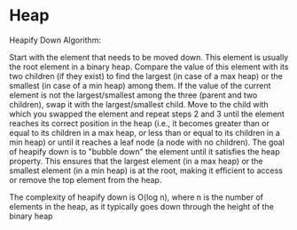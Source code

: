 # Heap

Heapify Down Algorithm:

Start with the element that needs to be moved down. This element is usually the root element in a binary heap.
Compare the value of this element with its two children (if they exist) to find the largest (in case of a max heap) or the smallest (in case of a min heap) among them.
If the value of the current element is not the largest/smallest among the three (parent and two children), swap it with the largest/smallest child.
Move to the child with which you swapped the element and repeat steps 2 and 3 until the element reaches its correct position in the heap (i.e., it becomes greater than or equal to its children in a max heap, or less than or equal to its children in a min heap) or until it reaches a leaf node (a node with no children).
The goal of heapify down is to "bubble down" the element until it satisfies the heap property. This ensures that the largest element (in a max heap) or the smallest element (in a min heap) is at the root, making it efficient to access or remove the top element from the heap.

The complexity of heapify down is O(log n), where n is the number of elements in the heap, as it typically goes down through the height of the binary heap

#
